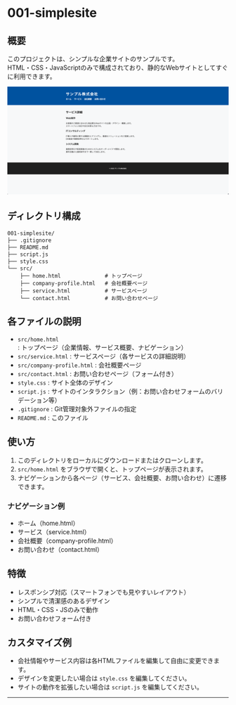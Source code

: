 # 001-simplesite

## 概要
このプロジェクトは、シンプルな企業サイトのサンプルです。  
HTML・CSS・JavaScriptのみで構成されており、静的なWebサイトとしてすぐに利用できます。

![siteimage](001-simplesite/src/image/site.png)

## ディレクトリ構成
```
001-simplesite/
├── .gitignore
├── README.md
├── script.js
├── style.css
└── src/
    ├── home.html              # トップページ
    ├── company-profile.html   # 会社概要ページ
    ├── service.html           # サービスページ
    └── contact.html           # お問い合わせページ
```

## 各ファイルの説明
- `src/home.html` : トップページ（企業情報、サービス概要、ナビゲーション）
- `src/service.html` : サービスページ（各サービスの詳細説明）
- `src/company-profile.html` : 会社概要ページ
- `src/contact.html` : お問い合わせページ（フォーム付き）
- `style.css` : サイト全体のデザイン
- `script.js` : サイトのインタラクション（例：お問い合わせフォームのバリデーション等）
- `.gitignore` : Git管理対象外ファイルの指定
- `README.md` : このファイル

## 使い方
1. このディレクトリをローカルにダウンロードまたはクローンします。
2. `src/home.html` をブラウザで開くと、トップページが表示されます。
3. ナビゲーションから各ページ（サービス、会社概要、お問い合わせ）に遷移できます。

### ナビゲーション例
- ホーム（home.html）
- サービス（service.html）
- 会社概要（company-profile.html）
- お問い合わせ（contact.html）

## 特徴
- レスポンシブ対応（スマートフォンでも見やすいレイアウト）
- シンプルで清潔感のあるデザイン
- HTML・CSS・JSのみで動作
- お問い合わせフォーム付き

## カスタマイズ例
- 会社情報やサービス内容は各HTMLファイルを編集して自由に変更できます。
- デザインを変更したい場合は `style.css` を編集してください。
- サイトの動作を拡張したい場合は `script.js` を編集してください。

---